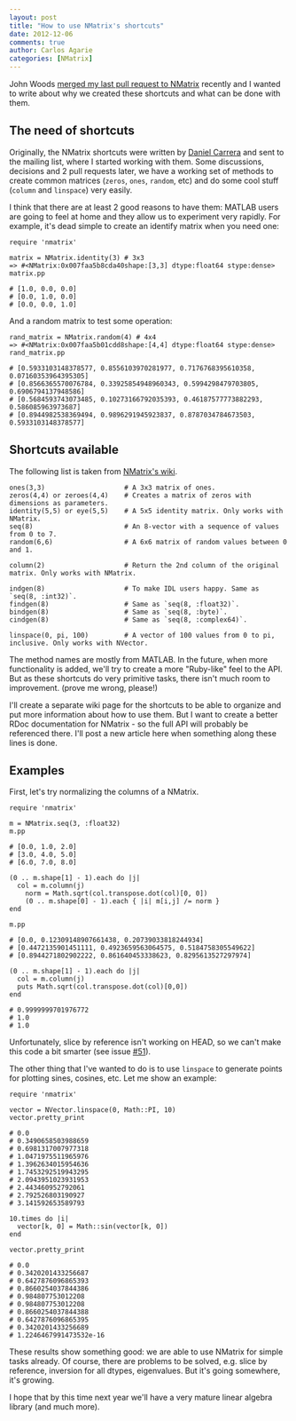 ```yaml
---
layout: post
title: "How to use NMatrix's shortcuts"
date: 2012-12-06
comments: true
author: Carlos Agarie
categories: [NMatrix]
---
```


John Woods [merged my last pull request to NMatrix](https://github.com/SciRuby/nmatrix/commit/2b480ce0985affc7218fc341fcb4e5024b30545b) recently and I wanted to write about why we created these shortcuts and what can be done with them.

## The need of shortcuts

Originally, the NMatrix shortcuts were written by [Daniel Carrera](https://github.com/dcarrera) and sent to the mailing list, where I started working with them. Some discussions, decisions and 2 pull requests later, we have a working set of methods to create common matrices (`zeros`, `ones`, `random`, etc) and do some cool stuff (`column` and `linspace`) very easily.

I think that there are at least 2 good reasons to have them: MATLAB users are going to feel at home and they allow us to experiment very rapidly. For example, it's dead simple to create an identify matrix when you need one:

	require 'nmatrix'

	matrix = NMatrix.identity(3) # 3x3
	=> #<NMatrix:0x007faa5b8cda40shape:[3,3] dtype:float64 stype:dense> 
	matrix.pp

	# [1.0, 0.0, 0.0]
	# [0.0, 1.0, 0.0]
	# [0.0, 0.0, 1.0]

And a random matrix to test some operation:

	rand_matrix = NMatrix.random(4) # 4x4
	=> #<NMatrix:0x007faa5b01cdd8shape:[4,4] dtype:float64 stype:dense>
	rand_matrix.pp

	# [0.5933103148378577, 0.8556103970281977, 0.7176768395610358, 0.07160353964395305]
	# [0.8566365570076784, 0.33925854948960343, 0.5994298479703805, 0.6906794137948586]
	# [0.5684593743073485, 0.10273166792035393, 0.46187577773882293, 0.586085963973687]
	# [0.8944982538369494, 0.9896291945923837, 0.8787034784673503, 0.5933103148378577]

## Shortcuts available

The following list is taken from [NMatrix's wiki](https://github.com/SciRuby/nmatrix/wiki/NMatrix).

	ones(3,3)                    # A 3x3 matrix of ones.
	zeros(4,4) or zeroes(4,4)    # Creates a matrix of zeros with dimensions as parameters.
	identity(5,5) or eye(5,5)    # A 5x5 identity matrix. Only works with NMatrix.
	seq(8)                       # An 8-vector with a sequence of values from 0 to 7.
	random(6,6)                  # A 6x6 matrix of random values between 0 and 1.
	
	column(2)                    # Return the 2nd column of the original matrix. Only works with NMatrix.
	
	indgen(8)                    # To make IDL users happy. Same as `seq(8, :int32)`.
	findgen(8)                   # Same as `seq(8, :float32)`.
	bindgen(8)                   # Same as `seq(8, :byte)`.
	cindgen(8)                   # Same as `seq(8, :complex64)`.

	linspace(0, pi, 100)         # A vector of 100 values from 0 to pi, inclusive. Only works with NVector.

The method names are mostly from MATLAB. In the future, when more functionality is added, we'll try to create a more "Ruby-like" feel to the API. But as these shortcuts do very primitive tasks, there isn't much room to improvement. (prove me wrong, please!)

I'll create a separate wiki page for the shortcuts to be able to organize and put more information about how to use them. But I want to create a better RDoc documentation for NMatrix - so the full API will probably be referenced there. I'll post a new article here when something along these lines is done.

## Examples

First, let's try normalizing the columns of a NMatrix.

	require 'nmatrix'

	m = NMatrix.seq(3, :float32)
	m.pp

	# [0.0, 1.0, 2.0]
	# [3.0, 4.0, 5.0]
	# [6.0, 7.0, 8.0]

	(0 .. m.shape[1] - 1).each do |j|
	  col = m.column(j)
		norm = Math.sqrt(col.transpose.dot(col)[0, 0])
		(0 .. m.shape[0] - 1).each { |i| m[i,j] /= norm }
	end

	m.pp

	# [0.0, 0.12309148907661438, 0.20739033818244934]
	# [0.4472135901451111, 0.4923659563064575, 0.5184758305549622]
	# [0.8944271802902222, 0.861640453338623, 0.8295613527297974]

	(0 .. m.shape[1] - 1).each do |j|
	  col = m.column(j)
	  puts Math.sqrt(col.transpose.dot(col)[0,0])
	end

	# 0.9999999701976772
	# 1.0
	# 1.0

Unfortunately, slice by reference isn't working on HEAD, so we can't make this code a bit smarter (see issue [#51](https://github.com/SciRuby/nmatrix/issues/51)).

The other thing that I've wanted to do is to use `linspace` to generate points for plotting sines, cosines, etc. Let me show an example:

	require 'nmatrix'

	vector = NVector.linspace(0, Math::PI, 10)
	vector.pretty_print

	# 0.0
	# 0.3490658503988659
	# 0.6981317007977318
	# 1.0471975511965976
	# 1.3962634015954636
	# 1.7453292519943295
	# 2.0943951023931953
	# 2.443460952792061
	# 2.792526803190927
	# 3.141592653589793
	
	10.times do |i|
	  vector[k, 0] = Math::sin(vector[k, 0])
	end
	
	vector.pretty_print
	
	# 0.0
	# 0.3420201433256687
	# 0.6427876096865393
	# 0.8660254037844386
	# 0.984807753012208
	# 0.984807753012208
	# 0.8660254037844388
	# 0.6427876096865395
	# 0.3420201433256689
	# 1.2246467991473532e-16
	
These results show something good: we are able to use NMatrix for simple tasks already. Of course, there are problems to be solved, e.g. slice by reference, inversion for all dtypes, eigenvalues. But it's going somewhere, it's growing. 

I hope that by this time next year we'll have a very mature linear algebra library (and much more).